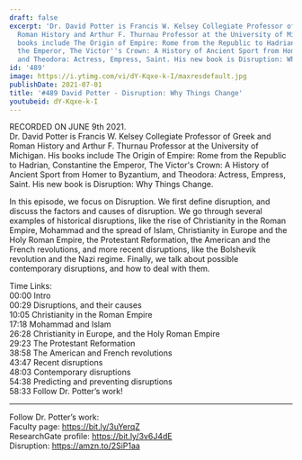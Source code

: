 ```yaml
---
draft: false
excerpt: 'Dr. David Potter is Francis W. Kelsey Collegiate Professor of Greek and
  Roman History and Arthur F. Thurnau Professor at the University of Michigan. His
  books include The Origin of Empire: Rome from the Republic to Hadrian, Constantine
  the Emperor, The Victor''s Crown: A History of Ancient Sport from Homer to Byzantium,
  and Theodora: Actress, Empress, Saint. His new book is Disruption: Why Things Change.'
id: '489'
image: https://i.ytimg.com/vi/dY-Kqxe-k-I/maxresdefault.jpg
publishDate: 2021-07-01
title: '#489 David Potter - Disruption: Why Things Change'
youtubeid: dY-Kqxe-k-I
---
```

<div class="timelinks">

RECORDED ON JUNE 9th 2021.  
Dr. David Potter is Francis W. Kelsey Collegiate Professor of Greek and Roman History and Arthur F. Thurnau Professor at the University of Michigan. His books include The Origin of Empire: Rome from the Republic to Hadrian, Constantine the Emperor, The Victor's Crown: A History of Ancient Sport from Homer to Byzantium, and Theodora: Actress, Empress, Saint. His new book is Disruption: Why Things Change.

In this episode, we focus on Disruption. We first define disruption, and discuss the factors and causes of disruption. We go through several examples of historical disruptions, like the rise of Christianity in the Roman Empire, Mohammad and the spread of Islam, Christianity in Europe and the Holy Roman Empire, the Protestant Reformation, the American and the French revolutions, and more recent disruptions, like the Bolshevik revolution and the Nazi regime. Finally, we talk about possible contemporary disruptions, and how to deal with them.

Time Links:  
<time>00:00</time> Intro  
<time>00:29</time> Disruptions, and their causes  
<time>10:05</time> Christianity in the Roman Empire  
<time>17:18</time> Mohammad and Islam  
<time>26:28</time> Christianity in Europe, and the Holy Roman Empire  
<time>29:23</time> The Protestant Reformation  
<time>38:58</time> The American and French revolutions  
<time>43:47</time> Recent disruptions  
<time>48:03</time> Contemporary disruptions  
<time>54:38</time> Predicting and preventing disruptions  
<time>58:33</time> Follow Dr. Potter’s work!

---

Follow Dr. Potter’s work:  
Faculty page: https://bit.ly/3uYerqZ  
ResearchGate profile: https://bit.ly/3v6J4dE  
Disruption: https://amzn.to/2SiP1aa
</div>

